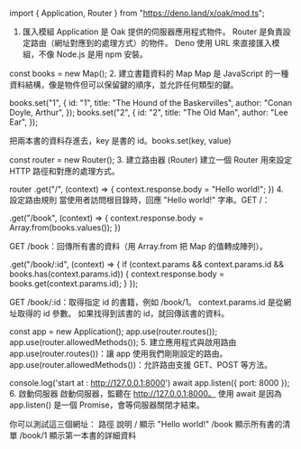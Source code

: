 import { Application, Router } from "https://deno.land/x/oak/mod.ts";
1. 匯入模組
Application 是 Oak 提供的伺服器應用程式物件。
Router 是負責設定路由（網址對應到的處理方式）的物件。
 Deno 使用 URL 來直接匯入模組，不像 Node.js 是用 npm 安裝。




const books = new Map();
2. 建立書籍資料的 Map
Map 是 JavaScript 的一種資料結構，像是物件但可以保留鍵的順序，並允許任何類型的鍵。


books.set("1", {
  id: "1",
  title: "The Hound of the Baskervilles",
  author: "Conan Doyle, Arthur",
});
books.set("2", {
  id: "2",
  title: "The Old Man",
  author: "Lee Ear",
});

把兩本書的資料存進去，key 是書的 id。books.set(key, value) 




const router = new Router();
3. 建立路由器 (Router)
建立一個 Router 用來設定 HTTP 路徑和對應的處理方式。



router
  .get("/", (context) => {
    context.response.body = "Hello world!";
  })
4. 設定路由規則
當使用者訪問根目錄時，回應 "Hello world!" 字串。GET /：


  .get("/book", (context) => {
    context.response.body = Array.from(books.values());
  })

GET /book：回傳所有書的資料（用 Array.from 把 Map 的值轉成陣列）。



  .get("/book/:id", (context) => {
    if (context.params && context.params.id && books.has(context.params.id)) {
      context.response.body = books.get(context.params.id);
    }
  });


GET /book/:id：取得指定 id 的書籍，例如 /book/1。
context.params.id 是從網址取得的 id 參數。
如果找得到該書的 id，就回傳該書的資料。




const app = new Application();
app.use(router.routes());
app.use(router.allowedMethods());
5. 建立應用程式與啟用路由
app.use(router.routes())：讓 app 使用我們剛剛設定的路由。
app.use(router.allowedMethods())：允許路由支援 GET、POST 等方法。



console.log('start at : http://127.0.0.1:8000')
await app.listen({ port: 8000 });
6. 啟動伺服器
啟動伺服器，監聽在 http://127.0.0.1:8000。
使用 await 是因為 app.listen() 是一個 Promise，會等伺服器關閉才結束。



你可以測試這三個網址：
路徑	    說明
/	        顯示 "Hello world!"
/book	    顯示所有書的清單
/book/1	  顯示第一本書的詳細資料